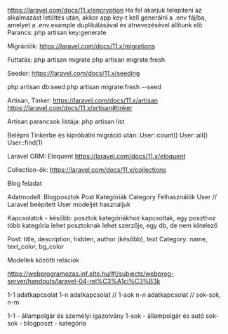 https://laravel.com/docs/11.x/encryption
Ha fel akarjuk telepíteni az alkalmazást letöltés után, akkor app key-t kell generálni a .env fájlba, amelyet a .env.example duplikálásával és átnevezésével állítunk elő
Parancs:
php artisan key:generate


Migrációk:
https://laravel.com/docs/11.x/migrations

Futtatás:
php artisan migrate
php artisan migrate:fresh

Seeder:
https://laravel.com/docs/11.x/seeding

php artisan db:seed
php artisan migrate:fresh --seed


Artisan, Tinker:
https://laravel.com/docs/11.x/artisan
https://laravel.com/docs/11.x/artisan#tinker

Artisan parancsok listája:
php artisan list

Belépni Tinkerbe és kipróbálni migráció után:
User::count()
User::all()
User::find(1)


Laravel ORM: Eloquent
https://laravel.com/docs/11.x/eloquent

Collection-ök:
https://laravel.com/docs/11.x/collections

Blog feladat

Adatmodell:
Blogposztok     Post
Kategóriák      Category
Felhasználók    User // Laravel beépített User modeljét használjuk

Kapcsolatok - később:
posztok kategóriákhoz kapcsoltak, egy poszthoz több kategória lehet
posztoknak lehet szerzője, egy db, de nem kötelező 

Post: title, description, hidden, author (később), text
Category: name, text_color, bg_color

Modellek közötti relációk

https://webprogramozas.inf.elte.hu/#!/subjects/webprog-server/handouts/laravel-04-rel%C3%A1ci%C3%B3k

1-1 adatkapcsolat
1-n adatkapcsolat // 1-sok
n-n adatkapcsolat // sok-sok, n-m

1-1 - állampolgár és személyi igazolvány
1-sok - állampolgár és autó
sok-sok - blogposzt - kategória